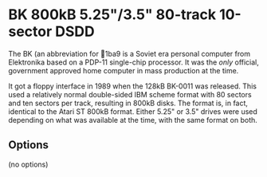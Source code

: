 <!-- This file is automatically generated. Do not edit. -->
# BK 800kB 5.25"/3.5" 80-track 10-sector DSDD

The BK (an abbreviation for 1ba9
is a Soviet era personal computer from Elektronika based on a PDP-11
single-chip processor. It was the _only_ official, government approved home
computer in mass production at the time.

It got a floppy interface in 1989 when the 128kB BK-0011 was released. This
used a relatively normal double-sided IBM scheme format with 80 sectors and ten
sectors per track, resulting in 800kB disks. The format is, in fact, identical
to the Atari ST 800kB format. Either 5.25" or 3.5" drives were used depending
on what was available at the time, with the same format on both.

## Options

(no options)

